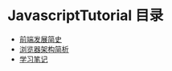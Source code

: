 # JavascriptTutorial 目录

* [前端发展简史](./前端发展简史.md)
* [浏览器架构简析](./浏览器架构简析.md)
* [学习笔记](./JavaScript学习笔记.md)

